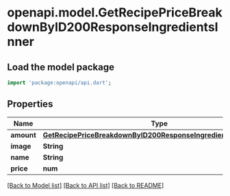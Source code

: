 # openapi.model.GetRecipePriceBreakdownByID200ResponseIngredientsInner

## Load the model package
```dart
import 'package:openapi/api.dart';
```

## Properties
Name | Type | Description | Notes
------------ | ------------- | ------------- | -------------
**amount** | [**GetRecipePriceBreakdownByID200ResponseIngredientsInnerAmount**](GetRecipePriceBreakdownByID200ResponseIngredientsInnerAmount.md) |  | [optional] 
**image** | **String** |  | 
**name** | **String** |  | 
**price** | **num** |  | 

[[Back to Model list]](../README.md#documentation-for-models) [[Back to API list]](../README.md#documentation-for-api-endpoints) [[Back to README]](../README.md)


